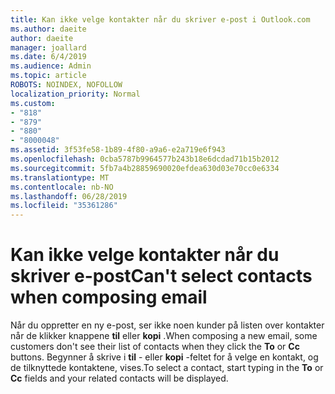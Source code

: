 ```yaml
---
title: Kan ikke velge kontakter når du skriver e-post i Outlook.com
ms.author: daeite
author: daeite
manager: joallard
ms.date: 6/4/2019
ms.audience: Admin
ms.topic: article
ROBOTS: NOINDEX, NOFOLLOW
localization_priority: Normal
ms.custom:
- "818"
- "879"
- "880"
- "8000048"
ms.assetid: 3f53fe58-1b89-4f80-a9a6-e2a719e6f943
ms.openlocfilehash: 0cba5787b9964577b243b18e6dcdad71b15b2012
ms.sourcegitcommit: 5fb7a4b28859690020efdea630d03e70cc0e6334
ms.translationtype: MT
ms.contentlocale: nb-NO
ms.lasthandoff: 06/28/2019
ms.locfileid: "35361286"
---
```

# <a name="cant-select-contacts-when-composing-email"></a><span data-ttu-id="7060c-102">Kan ikke velge kontakter når du skriver e-post</span><span class="sxs-lookup"><span data-stu-id="7060c-102">Can't select contacts when composing email</span></span>

<span data-ttu-id="7060c-103">Når du oppretter en ny e-post, ser ikke noen kunder på listen over kontakter når de klikker knappene **til** eller **kopi** .</span><span class="sxs-lookup"><span data-stu-id="7060c-103">When composing a new email, some customers don't see their list of contacts when they click the **To** or **Cc** buttons.</span></span> <span data-ttu-id="7060c-104">Begynner å skrive i **til** - eller **kopi** -feltet for å velge en kontakt, og de tilknyttede kontaktene, vises.</span><span class="sxs-lookup"><span data-stu-id="7060c-104">To select a contact, start typing in the **To** or **Cc** fields and your related contacts will be displayed.</span></span>
